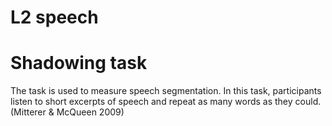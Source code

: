 # L2 speech

# Shadowing task

The task is used to measure speech segmentation. In this task, participants listen to short excerpts of speech and repeat as many words as they could.
(Mitterer & McQueen 2009)
